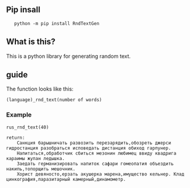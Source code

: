 ## Pip insall ##
       python -m pip install RndTextGen


## What is this? ##

This is a python library for generating random text.

## guide ##

The function looks like this:

    (language)_rnd_text(number of words)

### Example ###

    rus_rnd_text(40)

    return:
        Санкция барышничать развозить перезарядить,обозреть джерси гидростанция разобраться исповедать дистанция обиход гарпунер.
        Напитаться,обработчик сбиться мезонин любимец ввиду квадрига караимы жупан ледышка.
        Заедать германизировать напиток сафари гомеопатия объездить накипь,топорщить мешочник.
        Хорист девяносто,ерзать акушерка марена,имущество кельнер. Клад цинкография,паразитарный камерный,динамометр.
